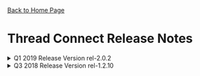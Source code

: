 [Back to Home Page](../README.md#welcome-to-thread-connect)

# Thread Connect Release Notes


<details><summary>Q1 2019 Release Version rel-2.0.2</summary>

### Q1 2019 Release Notes

### Upgrade

TC now upgraded to Nifi 1.8
#### Highlights of the 1.8.0 release include:
* Cumulative release including Nifi 1.6 and 1.7 changes
* Secure cluster communication between nodes now requires two-way SSL
* Connections support load balancing across the cluster
* Nodes can be offloaded to prepare for decommissioning
* Easier to create a cluster on Docker with docker-compose and environment variables
* New or Improved Processors and Controller Services
* LookupService that uses ElasticSearch
* NetFlow Processors
* JoltTransformRecord processor
* Processors for interacting with Apache Kafka 2.0
* SQL results can now be output as records in any supported format
* ListenHTTP Processor supports multipart requests

#### UI
* Configure load balancing and load balancing compression from the Connection properties dialog
* Connections indicate load balancing status
* Cluster Summary dialog allows offloading disconnected nodes
* Documentation
* New documentation for load balancing and node offloading
* NiFi Port list
* For additional details check out - Apache Nifi release notes


#### Security
* Lacking file access permissions - Granular user permission for uploaded files, uploaded files now only visible to uploaded user and admin by default. Explicit access to the file would need to be granted to other users. This fixes the file access issue where all users could access the uploaded file(s).
* Nifi application running as root - With this release you will now be able to install Nifi as a non root user additional security fixes from Rel 1.6 and 1.7 are also included see documentation for details - Apache Nifi release notes


#### Connector


##### New in TC
TC now supports Predix timeSeries data ingestion using custom connector


##### Enhancements
* Nurego metering fixed for TC.
* Ability to do SFTP from Predix to on-prem using IPSEC tunnel in case EC agent cannot be run on the on-prem servers. Contact us for details
* Enhanced EC controller service integration in TC
* Salesforce connector now supports SOQL that allows to create advanced and complex queries


##### IOT


* TC in Edge Ecosystem
* TC- Edge CPP version now available for IOT - Contact us to discuss edge use cases
* TC- Edge Java version now available for IOT - Contact us to discuss edge use cases


#### Misc
* Auto scaling feature now supports scale-up or scale-down of the nodes in cluster as per demand
* Subscription Id has been added to all log messages being output from TC components including tc-admin. This feature allows NiFi to have configurable log levels that can be set at runtime by passing a value to a LOG_LEVEL ENV variable to the Docker container. It supports all the NIFI available logging levels. A new ENV variable called LOG_LEVEL is added to the NiFi container for which a log level can be provided to (ex: DEBUG, ERROR, TRACE, etc). TC-Admin application needs to have a standard logging module created (may already exist) that can be used as a single logging module throughout the application. 

</details>


<details><summary>Q3 2018 Release Version rel-1.2.10</summary>

### Q3 2018 Release Notes

#### TC-Mapper Version 1.0.0

ThreadConnnectMapper processor enables users to create data transformations between source and target schema elements visually. Internally these transformations are used to transform incoming Source data to its corresponding Target format. 

Mapper Release Features 
* Supports XML to XML and JSON to JSON transformations.
* Import Source and Target schema files (either .xml or .json) based on its type (XML/JSON).
* Option to edit the loaded schema files.
* XML/JSON syntax validation of the loaded schema files (Error highlight).
* Display the loaded schema files of Source and Target as Mappable tree. 
* Supports 1:1 visual mapping from Source to Target.
* User can delete all the mappings on clicking Reset and individual mapping on double click.
* Generates XSLT and JOLT SPEC based on the visual mapping.
* Generated transformation transforms incoming XML/JSON data internally.


#### SAP Connector Version 1.0.0

SAP connectors are used to communicate with SAP systems using IDOCs and BAPIs.

##### BAPI processor supports:		
* Connection to SAP system using SAP Connector library
* Discovery of BAPIs using wildcard character search.
* Import of Metadata, request and response profile, for selected BAPI.
* Ability to download the BAPI metadata.
* Execution of BAPIs in SAP system.
* Reprocessing of flow files when there is a connection timeout.
* Output format of BAPI response as XML or JSON.

##### IDOC processor supports:
* Receive IDOCs from SAP system configured in the SAP processor.
* Add IDOC control headers to the ThreadConnect Attributes
* Output IDOC received from SAP in XML or JSON format.
* IDOC Packaging- receive packaged IDOCs from SAP system and process them as separate flow-files in Thread Connect.
* Post IDOCs to SAP system configured in the processor
* Ability to update control headers using dynamic processor property, and ThreadConnect Attributes in case of Post IDOC.
* Reprocessing of flow files when there is a connection timeout for Post IDOC.
* Error Handling for general exceptions related to ThreadConnect Attributes.
* IDOC Packaging receive packaged IDOCs from the upstream process flow in Thread connect and process the IDOCs in packages to SAP system.

#### Salesforce Connector Version 1.0.0

Salesforce GET Operation Connector is used to perform Query action against a specific Salesforce record type or object (Account, Opportunity, Contact, etc). The Connector returns zero-to-many object record documents from a single Query request based on zero or more filters applied to the SOQL Query.

##### Connector Release Features 
* Connection to any native Salesforce application, including Sales Cloud and Service Cloud or Force.com
* Direct insert of SOQL query with one or more filters.
* Identify and fetch soft-deleted records from Salesforce.
* Support for batching object records fetched from Salesforce. Batching size is limited from 200 to 2000 object records.
* Limit on maximum number of object records to return from Salesforce. 
* Bulk API enablement to efficiently query large data sets and reduce the number of API requests. A bulk query can retrieve up to 15GB of data. This enablement mode can be use when more than 10,000 records are to be fetched.
* PK (primary key) Chunking support which can split bulk queries into chunks. Each chunk is processed as a separate batch with chunkSize configurable from a connector or automatically done by connector. 


#### Oracle Connector Version 1.0.0

Oracle Adapters are used to perform operations on different integration interface types by connecting to Oracle DB, Oracle AQ Streams and Oracle E-Business Suite through JDBC. Integration interface types include executing action call stored procedures and functions, enqueuing and dequeuing messages from the AQ stream.

##### AQ Features
* Connection to Oracle AQ Streams with the help of JDBC.
* Enqueue and Dequeue of AQ messages with ADT payload to or from the AQ queue.
* Retrieval of metadata information of AQ queue .
* Support for registering new subscribers to the event. 
* AQ messages can now be sent to intended recipients during enqueue operation.
* Polling mechanism which polls the AQ queue for messages.
* Dequeue conditions which can help consumers to dequeue messages faster.
* Message priorities and identifiers can be set which can help dequeuing agent to dequeue messages faster.
* Threshold limit can be set for while dequeuing payloads beyond which messages are not dequeued. 

##### E-Business Suite features
* Connection to Oracle DB and Oracle E-Business Suite with the help of JDBC.
* Execution of action call Oracle PLSQL Stored Procedures and Functions as defined in Oracle Integration Repository PLSQL interfaces.
* Capability to handle request in XML/JSON format for executing action call stored procedures and functions.
* Reprocessing of failed execution with configurable retry count.
* Provides functionality to search and select procedures and also help retrieving metadata information of procedures. The term procedure used here is to mean both stored procedures and functions.
* Supports wide range of Oracle data types.

##### Oracle8i Connector Version 1.0.0

Oracle8i Connection Service is a modification to Apache DBCP Connection Pool for connection to Oracle 8i databases.
Oracle8i Release Features		
* Connection to Oracle8i databases with fix connection pool size 
* Isolates Oracle8i driver and doesn't register it at system classloader level 
* Upgrade from TC 1.1 to support on TC 1.5

#### EC-TC Integration (Connecting to the data sources from another network (on-premise) )
 
* EC Agent executable is readily available for Thread Connect.
* EC Controller Service is accessible from main menu Main Menu > Controller Settings > Enterprise Connect.
* EC Agent can be easily configured in Client and server modes, will be enabled or disabled.
* Multiple EC Clients and Multiple EC Servers can be configured.
* All configured EC Agents can be seen on the EC controller service.
* Examples connectors that can be used with EC are – Postgres, Oracle, RabbitMQ, Sftp, SSH etc – Anything that requires a native TCP connection
 
Prerequisite: Enterprise Connect Predix Service - EC Gateway are setup and ready to use.


</details>


